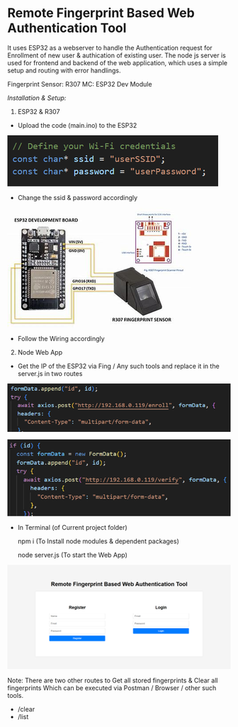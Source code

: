# Remote Fingerprint Based Web Authentication Tool

It uses ESP32 as a webserver to handle the Authentication request for Enrollment of new user & authication of existing user. The node js server is used for frontend and backend of the web application, which uses a simple setup and routing with error handlings.

Fingerprint Sensor: R307
MC: ESP32 Dev Module

*Installation & Setup:*

1) ESP32 & R307

- Upload the code (main.ino) to the ESP32

![alt text](ref/image.png)
- Change the ssid & password accordingly

![alt text](ref/image2.png)
- Follow the Wiring accordingly

2) Node Web App

- Get the IP of the ESP32 via Fing / Any such tools and replace it in the server.js in two routes

![alt text](ref/image3.png)

![alt text](ref/image4.png)

- In Terminal (of Current project folder)

  npm i
  (To Install node modules & dependent packages)

  node server.js
  (To start the Web App)

![alt text](ref/main.png)

Note:
There are two other routes to Get all stored fingerprints & Clear all fingerprints
Which can be executed via Postman / Browser / other such tools.
 - /clear
 - /list

